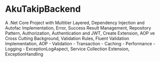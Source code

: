 # AkuTakipBackend
A .Net Core Project with Multitier Layered, Dependency Injection and Autofac Implementation, Error, Success Result Management, Repository Pattern, Authorization, Authentication and JWT, Create Extension, AOP ve Cross Cutting Background, Validation Rules, Fluent Validation Implementation, AOP - Validation - Transaction - Caching - Performance - Logging - ExceptionLogAspect, Service Collection Extension, ExceptionHandling
